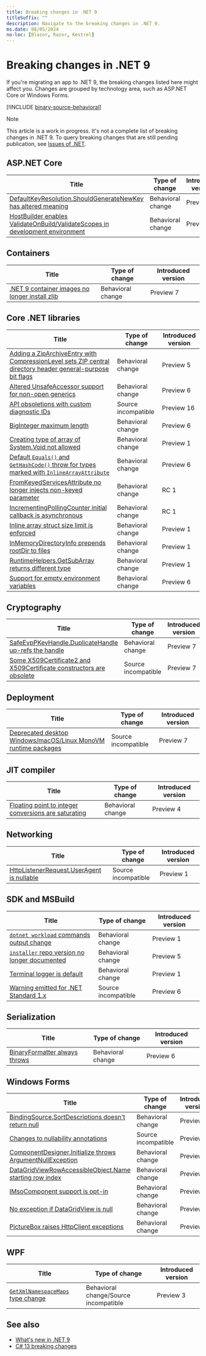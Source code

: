 ```yaml
---
title: Breaking changes in .NET 9
titleSuffix: ""
description: Navigate to the breaking changes in .NET 9.
ms.date: 08/05/2024
no-loc: [Blazor, Razor, Kestrel]
---
```

# Breaking changes in .NET 9

If you're migrating an app to .NET 9, the breaking changes listed here might affect you. Changes are grouped by technology area, such as ASP.NET Core or Windows Forms.

[!INCLUDE [binary-source-behavioral](includes/binary-source-behavioral.md)]

> [!NOTE]
>
> This article is a work in progress. It's not a complete list of breaking changes in .NET 9. To query breaking changes that are still pending publication, see [Issues of .NET](https://issuesof.net/?q=%20is:open%20-label:Documented%20is:issue%20(label:%22Breaking%20Change%22%20or%20label:breaking-change)%20(repo:dotnet/docs%20or%20repo:aspnet/Announcements)%20group:repo%20(label:%22:checkered_flag:%20Release:%20.NET%209%22%20or%20label:9.0.0)%20sort:created-desc).

## ASP.NET Core

| Title                                                                                    | Type of change      | Introduced version |
|------------------------------------------------------------------------------------------|---------------------|--------------------|
| [DefaultKeyResolution.ShouldGenerateNewKey has altered meaning](aspnet-core/9.0/key-resolution.md) | Behavioral change | Preview 3  |
| [HostBuilder enables ValidateOnBuild/ValidateScopes in development environment](aspnet-core/9.0/hostbuilder-validation.md) | Behavioral change | Preview 7  |

## Containers

| Title                                                                       | Type of change    | Introduced version |
|-----------------------------------------------------------------------------|-------------------|--------------------|
| [.NET 9 container images no longer install zlib](containers/9.0/no-zlib.md) | Behavioral change | Preview 7          |

## Core .NET libraries

| Title                                                                                    | Type of change      | Introduced version |
|------------------------------------------------------------------------------------------|---------------------|--------------------|
| [Adding a ZipArchiveEntry with CompressionLevel sets ZIP central directory header general-purpose bit flags](core-libraries/9.0/compressionlevel-bits.md) | Behavioral change | Preview 5 |
| [Altered UnsafeAccessor support for non-open generics](core-libraries/9.0/unsafeaccessor-generics.md) | Behavioral change   | Preview 6          |
| [API obsoletions with custom diagnostic IDs](core-libraries/9.0/obsolete-apis-with-custom-diagnostics.md) | Source incompatible | Preview 16 |
| [BigInteger maximum length](core-libraries/9.0/biginteger-limit.md) | Behavioral change | Preview 6  |
| [Creating type of array of System.Void not allowed](core-libraries/9.0/type-instance.md) | Behavioral change   | Preview 1          |
| [Default `Equals()` and `GetHashCode()` throw for types marked with `InlineArrayAttribute`](core-libraries/9.0/inlinearrayattribute.md) | Behavioral change   | Preview 6          |
| [FromKeyedServicesAttribute no longer injects non-keyed parameter](core-libraries/9.0/non-keyed-params.md) | Behavioral change   | RC 1               |
| [IncrementingPollingCounter initial callback is asynchronous](core-libraries/9.0/async-callback.md) | Behavioral change   | RC 1               |
| [Inline array struct size limit is enforced](core-libraries/9.0/inlinearray-size.md) | Behavioral change   | Preview 1          |
| [InMemoryDirectoryInfo prepends rootDir to files](core-libraries/9.0/inmemorydirinfo-prepends-rootdir.md) | Behavioral change   | Preview 1          |
| [RuntimeHelpers.GetSubArray returns different type](core-libraries/9.0/getsubarray-return.md) | Behavioral change   | Preview 1          |
| [Support for empty environment variables](core-libraries/9.0/empty-env-variable.md) | Behavioral change   | Preview 6          |

## Cryptography

| Title | Type of change | Introduced version |
|-------|----------------|--------------------|
| [SafeEvpPKeyHandle.DuplicateHandle up-refs the handle](cryptography/9.0/evp-pkey-handle.md) | Behavioral change | Preview 7 |
| [Some X509Certificate2 and X509Certificate constructors are obsolete](cryptography/9.0/x509-certificates.md) | Source incompatible | Preview 7 |

## Deployment

| Title                                                                             | Type of change      | Introduced version |
|-----------------------------------------------------------------------------------|---------------------|--------------------|
| [Deprecated desktop Windows/macOS/Linux MonoVM runtime packages](deployment/9.0/monovm-packages.md) | Source incompatible | Preview 7          |

## JIT compiler

| Title                                                                            | Type of change    | Introduced version |
|----------------------------------------------------------------------------------|-------------------|--------------------|
| [Floating point to integer conversions are saturating](jit/9.0/fp-to-integer.md) | Behavioral change | Preview 4          |

## Networking

| Title                                                                             | Type of change      | Introduced version |
|-----------------------------------------------------------------------------------|---------------------|--------------------|
| [HttpListenerRequest.UserAgent is nullable](networking/9.0/useragent-nullable.md) | Source incompatible | Preview 1          |

## SDK and MSBuild

| Title                                                                         | Type of change    | Introduced version |
|-------------------------------------------------------------------------------|-------------------|--------------------|
| [`dotnet workload` commands output change](sdk/9.0/dotnet-workload-output.md) | Behavioral change | Preview 1          |
| [`installer` repo version no longer documented](sdk/9.0/productcommits-versions.md) | Behavioral change | Preview 5    |
| [Terminal logger is default](sdk/9.0/terminal-logger.md)                      | Behavioral change | Preview 1          |
| [Warning emitted for .NET Standard 1.x](sdk/9.0/netstandard-warning.md)       | Source incompatible | Preview 6        |

## Serialization

| Title                                                                       | Type of change    | Introduced version |
|-----------------------------------------------------------------------------|-------------------|--------------------|
| [BinaryFormatter always throws](serialization/9.0/binaryformatter-removal.md) | Behavioral change | Preview 6          |

## Windows Forms

| Title                                                                                   | Type of change      | Introduced version |
|-----------------------------------------------------------------------------------------|---------------------|--------------------|
| [BindingSource.SortDescriptions doesn't return null](windows-forms/9.0/sortdescriptions-return-value.md) | Behavioral change | Preview 1 |
| [Changes to nullability annotations](windows-forms/9.0/nullability-changes.md)          | Source incompatible | Preview 1          |
| [ComponentDesigner.Initialize throws ArgumentNullException](windows-forms/9.0/componentdesigner-initialize.md) | Behavioral change | Preview 1          |
| [DataGridViewRowAccessibleObject.Name starting row index](windows-forms/9.0/datagridviewrowaccessibleobject-name-row.md) | Behavioral change | Preview 1 |
| [IMsoComponent support is opt-in](windows-forms/9.0/imsocomponent-support.md)           | Behavioral change   | Preview 2          |
| [No exception if DataGridView is null](windows-forms/9.0/datagridviewheadercell-nre.md) | Behavioral change   | Preview 1          |
| [PictureBox raises HttpClient exceptions](windows-forms/9.0/httpclient-exceptions.md)   | Behavioral change   | Preview 6          |

## WPF

| Title                                                              | Type of change                        | Introduced version |
|--------------------------------------------------------------------|---------------------------------------|--------------------|
| [`GetXmlNamespaceMaps` type change](wpf/9.0/xml-namespace-maps.md) | Behavioral change/Source incompatible | Preview 3          |

## See also

- [What's new in .NET 9](../whats-new/dotnet-9/overview.md)
- [C# 13 breaking changes](~/_roslyn/docs/compilers/CSharp/Compiler%20Breaking%20Changes%20-%20DotNet%209.md)
